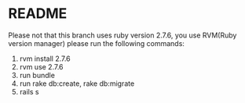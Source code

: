# README

Please not that this branch uses ruby version 2.7.6, you use RVM(Ruby version manager) please run the following commands:
1. rvm install 2.7.6
2. rvm use 2.7.6
3. run bundle
4. run rake db:create, rake db:migrate
5. rails s
